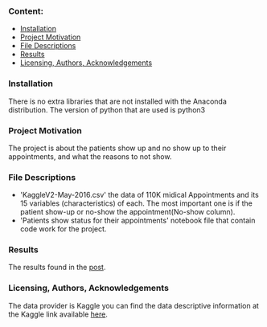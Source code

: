 
### Content:
<ul>
    <li><a href='#intro'> Installation </a></li>
    <li><a href='#BU'> Project Motivation </a></li>
    <li><a href='#DU'> File Descriptions </a></li>
    <li><a href='#PD'> Results </a></li>
   <li><a href='#Q1'> Licensing, Authors, Acknowledgements  </a></li>
    </ul>
    
### Installation
There is no extra libraries that are not installed with the Anaconda distribution. The version of python that are used is python3

### Project Motivation
The project is about the patients show up and no show up to their appointments, and what the reasons to not show.

### File Descriptions
- 'KaggleV2-May-2016.csv' the data of 110K midical Appointments and its 15 variables (characteristics) of each. The most important one is if the patient show-up or no-show the appointment(No-show column).
- 'Patients show status for their appointments' notebook file that contain code work for the project.

### Results
The results found in the <a href='https://medium.com/@aeshaalsh/why-patients-miss-their-scheduled-appointments-64189aad98dd?postPublishedType=initial'>post</a>.

### Licensing, Authors, Acknowledgements
The data provider is Kaggle you can find the data descriptive information at the Kaggle link available <a href='https://www.kaggle.com/joniarroba/noshowappointments'>here</a>.
